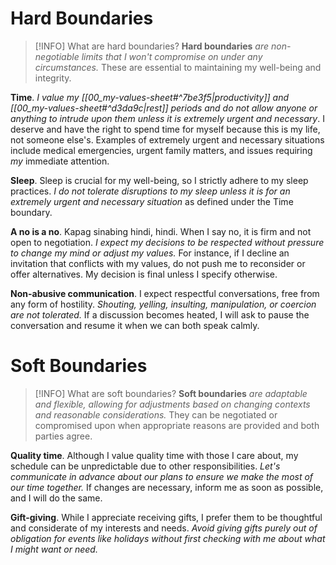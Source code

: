 # Hard Boundaries

>[!INFO] What are hard boundaries?
>**Hard boundaries** *are non-negotiable limits that I won't compromise on under any circumstances.* These are essential to maintaining my well-being and integrity.

**Time**. *I value my [[00_my-values-sheet#^7be3f5|productivity]] and [[00_my-values-sheet#^d3da9c|rest]] periods and do not allow anyone or anything to intrude upon them unless it is extremely urgent and necessary*. I deserve and have the right to spend time for myself because this is my life, not someone else's. Examples of extremely urgent and necessary situations include medical emergencies, urgent family matters, and issues requiring *my* immediate attention.

**Sleep**. Sleep is crucial for my well-being, so I strictly adhere to my sleep practices. *I do not tolerate disruptions to my sleep unless it is for an extremely urgent and necessary situation* as defined under the Time boundary.

**A no is a no**. Kapag sinabing hindi, hindi. When I say no, it is firm and not open to negotiation. *I expect my decisions to be respected without pressure to change my mind or adjust my values.* For instance, if I decline an invitation that conflicts with my values, do not push me to reconsider or offer alternatives. My decision is final unless I specify otherwise.

**Non-abusive communication**. I expect respectful conversations, free from any form of hostility. *Shouting, yelling, insulting, manipulation, or coercion are not tolerated.* If a discussion becomes heated, I will ask to pause the conversation and resume it when we can both speak calmly.

# Soft Boundaries

>[!INFO] What are soft boundaries?
>**Soft boundaries** *are adaptable and flexible, allowing for adjustments based on changing contexts and reasonable considerations.* They can be negotiated or compromised upon when appropriate reasons are provided and both parties agree.

**Quality time**. Although I value quality time with those I care about, my schedule can be unpredictable due to other responsibilities. *Let's communicate in advance about our plans to ensure we make the most of our time together.* If changes are necessary, inform me as soon as possible, and I will do the same.

**Gift-giving**. While I appreciate receiving gifts, I prefer them to be thoughtful and considerate of my interests and needs. *Avoid giving gifts purely out of obligation for events like holidays without first checking with me about what I might want or need.*

